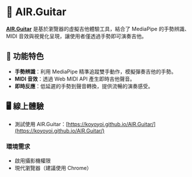 # 🎸 AIR.Guitar

[**AIR.Guitar**](https://koyoyoi.github.io/AIR.Guitar/) 是基於瀏覽器的虛擬吉他體驗工具，結合了 MediaPipe 的手勢辨識、MIDI 音效與視覺化呈現，讓使用者僅透過手勢即可演奏吉他。

## 🚀 功能特色

- **手勢辨識**：利用 MediaPipe 精準追蹤雙手動作，模擬彈奏吉他的手勢。
- **MIDI 音效**：透過 Web MIDI API 產生即時吉他聲音。
- **即時反應**：低延遲的手勢到聲音轉換，提供流暢的演奏感受。

## 🖥️ 線上體驗

- 測試使用 AIR.Guitar：[https://koyoyoi.github.io/AIR.Guitar/](https://koyoyoi.github.io/AIR.Guitar/)

### 環境需求

- 啟用攝影機權限
- 現代瀏覽器（建議使用 Chrome）
